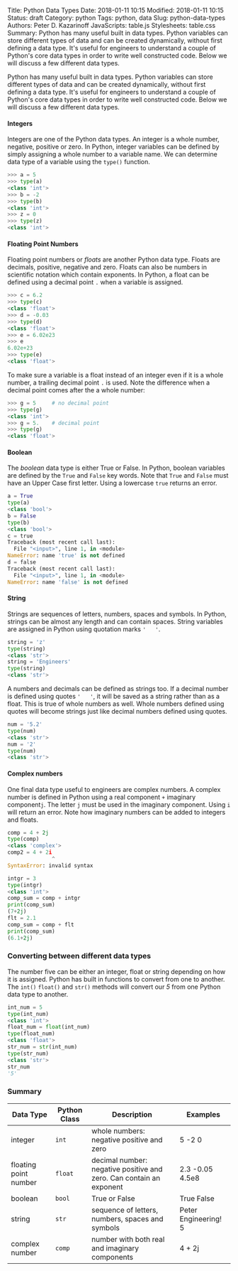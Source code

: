 Title: Python Data Types
Date: 2018-01-11 10:15
Modified: 2018-01-11 10:15
Status: draft
Category: python
Tags: python, data
Slug: python-data-types
Authors: Peter D. Kazarinoff
JavaScripts: table.js
Stylesheets: table.css
Summary: Python has many useful built in data types. Python variables can store different types of data and can be created dynamically, without first defining a data type. It's useful for engineers to understand a couple of Python's core data types in order to write well constructed code. Below we will discuss a few different data types.

Python has many useful built in data types. Python variables can store different types of data and can be created dynamically, without first defining a data type. It's useful for engineers to understand a couple of Python's core data types in order to write well constructed code. Below we will discuss a few different data types.

#### Integers

Integers are one of the Python data types. An integer is a whole number, negative, positive or zero. In Python, integer variables can be defined by simply assigning a whole number to a variable name. We can determine data type of a variable using the ```type()``` function.

```python
>>> a = 5
>>> type(a)
<class 'int'>
>>> b = -2
>>> type(b)
<class 'int'>
>>> z = 0
>>> type(z)
<class 'int'>
```

#### Floating Point Numbers

Floating point numbers or _floats_ are another Python data type. Floats are decimals, positive, negative and zero. Floats can also be numbers in scientific notation which contain exponents. In Python, a float can be defined using a decimal point ```.``` when a variable is assigned.

```python
>>> c = 6.2
>>> type(c)
<class 'float'>
>>> d = -0.03
>>> type(d)
<class 'float'>
>>> e = 6.02e23
>>> e
6.02e+23
>>> type(e)
<class 'float'>
```

To make sure a variable is a float instead of an integer even if it is a whole number, a trailing decimal point ```.``` is used. Note the difference when a decimal point comes after the a whole number:

```python
>>> g = 5     # no decimal point
>>> type(g)
<class 'int'>
>>> g = 5.    # decimal point
>>> type(g)
<class 'float'>
```

#### Boolean

The _boolean_ data type is either True or False. In Python, boolean variables are defined by the ```True``` and ```False``` key words. Note that ```True``` and ```False``` must have an Upper Case first letter. Using a lowercase ```true``` returns an error.

```python
a = True
type(a)
<class 'bool'>
b = False
type(b)
<class 'bool'>
c = true
Traceback (most recent call last):
  File "<input>", line 1, in <module>
NameError: name 'true' is not defined
d = false
Traceback (most recent call last):
  File "<input>", line 1, in <module>
NameError: name 'false' is not defined
```

#### String

Strings are sequences of letters, numbers, spaces and symbols. In Python, strings can be almost any length and can contain spaces. String variables are assigned in Python using quotation marks ```'   '```.

```python
string = 'z'
type(string)
<class 'str'>
string = 'Engineers'
type(string)
<class 'str'>
```

A numbers and decimals can be defined as strings too. If a decimal number is defined using quotes ```'   '```, it will be saved as a string rather than as a float. This is true of whole numbers as well. Whole numbers defined using quotes will become strings just like decimal numbers defined using quotes.

```python
num = '5.2'
type(num)
<class 'str'>
num = '2'
type(num)
<class 'str'>
```

#### Complex numbers

One final data type useful to engineers are complex numbers. A complex number is defined in Python using a real component ```+``` imaginary component```j```. The letter ```j``` must be used in the imaginary component. Using ```i``` will return an error. Note how imaginary numbers can be added to integers and floats.

```python
comp = 4 + 2j
type(comp)
<class 'complex'>
comp2 = 4 + 2i
              ^
SyntaxError: invalid syntax

intgr = 3
type(intgr)
<class 'int'>
comp_sum = comp + intgr
print(comp_sum)
(7+2j)
flt = 2.1
comp_sum = comp + flt
print(comp_sum)
(6.1+2j)
```

### Converting between different data types

The number five can be either an integer, float or string depending on how it is assigned. Python has built in functions to convert from one to another. The ```int()``` ```float()``` and ```str()``` methods will convert our _5_ from one Python data type to another.

```python
int_num = 5
type(int_num)
<class 'int'>
float_num = float(int_num)
type(float_num)
<class 'float'>
str_num = str(int_num)
type(str_num)
<class 'str'>
str_num
'5'
```

### Summary

|Data Type| Python Class | Description |Examples|
|---|---|---|---|
| integer | ```int``` | whole numbers: negative positive and zero | 5 -2 0 |
| floating point number	| ```float``` | decimal number: negative positive and zero. Can contain an exponent | 2.3 -0.05 4.5e8 |
| boolean	| ```bool```	| True or False | True False |
| string	| ```str```	| sequence of letters, numbers, spaces and symbols | Peter Engineering! 5 |
| complex number | ```comp``` | number with both real and imaginary components | 4 + 2j |